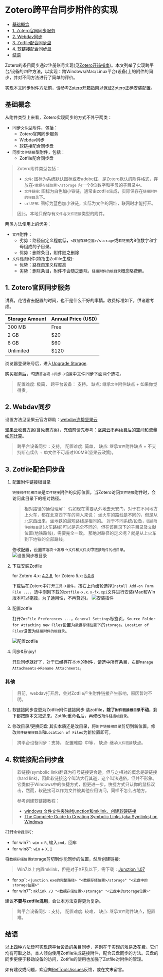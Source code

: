 # Zotero跨平台同步附件的实现

<!-- @import "[TOC]" {cmd="toc" depthFrom=2 depthTo=2 orderedList=false} -->
<!-- code_chunk_output -->

* [基础概念](#基础概念)
* [1. Zotero官网同步服务](#1-zotero官网同步服务)
* [2. Webdav同步](#2-webdav同步)
* [3. Zotfile配合同步盘](#3-zotfile配合同步盘)
* [4. 软链接配合同步盘](#4-软链接配合同步盘)
* [结语](#结语)

<!-- /code_chunk_output -->

Zotero的条目同步通过注册账号实现(见[Zotero开箱指南](startup.md))。本文列举了实现跨平台/设备的四种方法，以实现：跨Windows/Mac/Linux平台(设备)上的附件的同步，并对不同方法进行了简单的评价。

实现本文同步附件方法前，请参考[Zotero开箱指南](startup.md)以保证Zotero正确安装配置。

## 基础概念

从附件类型上来看，Zotero实现同步的方式不外乎两类：

* 同步`文件`型附件，包括：
  * Zotero官网同步服务
  * Webdav同步
  * 软链接配合同步盘
* 同步`文件链接`型附件，包括：
  * Zotfile配合同步盘

> Zotero附件类型包括：
> * `文件`: 图标为系统默认图标或者adobe红，是Zotero默认的附件格式，存放在`<数据存储位置>/storage` 内一个8位数字和字母的子目录中。
> * `文件链接`: 图标为白色加小铁链，通常由zotfile生成，实际保存在`链接附件的根目录`下。
> * `url链接`: 图标为蓝色加小铁链，实际为文件的网址，联网时才能打开。
>
> 因此，本地只保存有`文件`与`文件链接`类型的附件。

两类方法使用上的优劣：

* `文件`附件：
  * 劣势：路径自定义程度低，`<数据存储位置>/storage`或`软链接`内8位数字和字母组成的子目录。
  * 优势：删除条目，附件随之删除
* `文件链接`附件(特指由Zotfile生成):
  * 优势：路径自定义程度高
  * 劣势：删除条目，附件不会随之删除，`链接附件的根目录`概念略费解。

## 1. Zotero官网同步服务

讲真，花钱省去配置的时间，也不是什么不好的事情。收费标准如下，供诸君考虑。

| Storage Amount | Annual Price (USD) |
|:--|:--|
| 300 MB | Free |
| 2 GB | $20 |
| 6 GB | $60 |
| Unlimited | $120 |

浏览器登录账号后，进入[Upgrade Storage](https://www.Zotero.org/settings/storage).

购买服务后，勾选`首选项`→`同步`→`设置`中文件同步下面两个选项。

> 配置难度: 极简，
> 跨平台设备： 支持。
> 缺点: 继承`文件`附件缺点 + 如果你觉得贵。

## 2. Webdav同步

设置方法见坚果云官方帮助：[webdav连接坚果云](http://help.jianguoyun.com/?p=3168)

[坚果云收费方案](https://www.jianguoyun.com/s/pricing)(含免费方案)，充值前请先参考：[坚果云不再续费后的空间和流量如何计算](http://www.jianguoyun.com/s/help/?p=1582)。

> 跨平台设备同步：支持，
> 配置难度: 简单，
> 缺点: 继承`文件`附件缺点 + 不支持断点续传 + 单文件不可超过100MB(坚果云政策)。

## 3. Zotfile配合同步盘

1. 配置附件链接根目录

    `链接附件的根目录`是`文件链接`附件的实际位置，当Zotero访问`文件链接`附件时，会访问此目录下的相对路径。

    > 相对路径的通俗理解：
    > 假如现在需要从外地去天安门，对于在不同地方上火车，都在北京西下车的两人来说：
    > 坐火车的路线是不同的，但是从北京西出来，坐地铁的最短路线是相同的。
    > 对于不同系统/设备，`链接附件的根目录`(火车路线)可以是完全不同的，但在该目录下的子目录及文献位置(地铁路线)，需要完全一致。
    > 那绝对路径的定义呢？就是从上火车到下地铁的全部路线。

    修改配置，设置`首选项`→`高级`→`文件和文件夹`中`链接附件的根目录`。
    ![设置同步根目录](figs/sync_root_folder.png)

1. 下载安装Zotfile

    for Zotero 4.x: [4.2.8](https://addons.mozilla.org/firefox/downloads/latest/zotfile/type:attachment/addon-284723-latest.xpi), for Zotero 5.x: [5.0.6](https://github.com/jlegewie/zotfile/releases/download/v5.0.4/zotfile-5.0.6-fx.xpi)

    下载后在Zotero中打开`工具`→`插件`，按右上角齿轮选择`Install Add-on Form File ...`，选中刚刚下载的`zotfile-x.x.x-fx.xpi`文件进行安装(Mac和Win版本可以拖拽，为了通用性，不再赘述)。
    ![安装插件](figs/install_plugin.png)

1. 配置zotfie

    打开`ZotFile Preferences ...`，`General Settings`标签页，`Source Folder for Attaching new Files`设置为`数据存储位置`下的`storage`。`Location of Files`设置为`链接附件的根目录`。

    ![配置zotfile](figs/zotfile_settings.png)

1. 同步\&Enjoy!

    开启同步就好了，对于已经存在本地的附件，请选中所有条目，右键`Manage Attachments`→`Rename Attachments`。

### 其他

> 目前，webdav打开后，会对Zotfile产生附件链接产生影响，原因暂时不明。

1. 软链接同步变更为Zotfile附件链接同步
  装zotfile，**除了`附件链接根目录`不动**，剩下都按照本文叙述来，Zotfile重命名后，再修改`附件链接根目录`。

1. 修改目录/更换网盘
  其实本质还是改目录，将`附件链接根目录`剪切到新位置，修改`附件链接根目录`和`Location of Files`为新位置即可。

> 跨平台设备同步：支持，
> 配置难度: 中等，
> 缺点: 继承`文件链接`缺点。

## 4. 软链接配合同步盘

> 软链接(symbolic link)翻译为符号链接更合适，但与之相对的概念是硬链接(hard link)，因此软链接这个叫法大行其道，这个叫法通俗，但并不形象。
> 它类似于Windows中的快捷方式，但更进一步。快捷方式只认你的鼠标双击，然而，软链接可以作为文件被其他应用访问，同样不怎么占地方。
>
> 参考创建软链接教程：
> * [windows 文件文件夹映射junction和mklink，创建软硬链接](http://www.codes51.com/article/detail_223538.html)
> * [The Complete Guide to Creating Symbolic Links (aka Symlinks) on Windows](https://www.howtogeek.com/howto/16226/complete-guide-to-symbolic-links-symlinks-on-windows-or-linux/)

打开`命令提示符`:

* for win7<sup>-</sup>: `win` + `R`, 输入`cmd`，回车
* for win8<sup>+</sup>: `win` + `X`, `I`

将`数据存储位置`storage剪切到你能同步的位置，然后创建链接:
> Win7以上内置mklink，但是对于XP及以下，需下载：[Junction 1.07](https://docs.microsoft.com/zh-cn/sysinternals/downloads/junction)

* for xp<sup>-</sup>: `<junction.exe的完整路径> "<数据存储位置>/storage" "<云盘中的storage位置>"`
* for win7<sup>+</sup>: `mklink /J "<数据存储位置>/storage" "<云盘中的storage位置>"`

建议**不要与zotfile混用**，会让本方法变得更为复杂。

> 跨平台设备同步：支持，
> 配置难度: 较难，
> 缺点: 继承`文件`附件缺点，配置难。

## 结语

以上四种方法皆可实现跨平台设备的条目同步，差别在于实现的难易及花费。它们均有可取之处，本人倾向使用Zotfile生成链接附件，配合云盘同步的方法。云盘的同步更便于移动设备的访问，Zotifle的使用也加强了Zotfile对附件的管理。

如有建议或问题，欢迎向[RefTools/issues](https://github.com/specter119/RefTools/issues)反馈，或在文末留言。